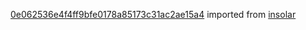 [0e062536e4f4ff9bfe0178a85173c31ac2ae15a4](https://github.com/insolar/insolar/commit/0e062536e4f4ff9bfe0178a85173c31ac2ae15a4) imported from [insolar](https://github.com/insolar/insolar)
